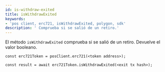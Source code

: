 ```yaml
---
id: is-withdraw-exited
title: isWithdrawExited
keywords:
- 'pos client, erc721, isWithdrawExited, polygon, sdk'
description: ' Comprueba si se salió de un retiro.'
---
```


El método `isWithdrawExited` comprueba si se salió de un retiro. Devuelve el valor booleano.

```
const erc721Token = posClient.erc721(<token address>);

const result = await erc721Token.isWithdrawExited(<exit tx hash>);

```
